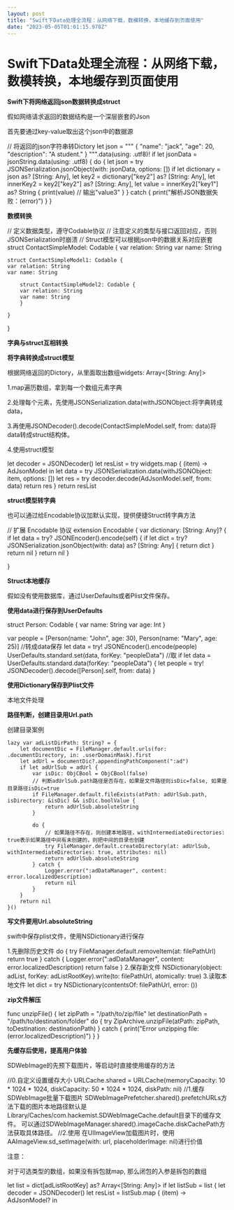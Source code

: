 ```yaml
---
layout: post
title: "Swift下Data处理全流程：从网络下载，数模转换，本地缓存到页面使用"
date: "2023-05-05T01:01:15.978Z"
---
```

Swift下Data处理全流程：从网络下载，数模转换，本地缓存到页面使用
====================================

**Swift下将网络返回json数据转换成struct**

假如网络请求返回的数据结构是一个深层嵌套的Json

首先要通过key-value取出这个json中的数据源

// 将返回的json字符串转Dictory
let json = """
{
    "name": "jack",
    "age": 20,
    "description": "A student."
}
""".data(using: .utf8)!
if let jsonData = jsonString.data(using: .utf8) {
    do {
        let json = try JSONSerialization.jsonObject(with: jsonData, options: \[\])
        if let dictionary = json as? \[String: Any\],
           let key2 = dictionary\["key2"\] as? \[String: Any\],
           let innerKey2 = key2\["key2"\] as? \[String: Any\],
           let value = innerKey2\["key1"\] as? String {
            print(value) // 输出"value3"
        }
    } catch {
        print("解析JSON数据失败：(error)")
    }
}

**数模转换**

// 定义数据类型，遵守Codable协议
// 注意定义的类型与接口返回对应，否则JSONSerialization时崩溃
// Struct模型可以根据json中的数据关系对应嵌套
struct ContactSimpleModel: Codable {
    var relation: String
    var name: String

    struct ContactSimpleModel1: Codable {
    var relation: String
    var name: String

        struct ContactSimpleModel2: Codable {
        var relation: String
        var name: String
        }

    }
}

**字典与struct互相转换**

**将字典转换成struct模型**

根据网络返回的Dictory，从里面取出数组widgets: Array<\[String: Any\]>

1.map遍历数组，拿到每一个数组元素字典

2.处理每个元素，先使用JSONSerialization.data(withJSONObject:将字典转成data，

3.再使用JSONDecoder().decode(ContactSimpleModel.self, from: data)将data转成struct结构体。

4.使用struct模型

let decoder = JSONDecoder()
let resList = try widgets.map { (item) -> AdJsonModel in
    let data = try JSONSerialization.data(withJSONObject: item, options: \[\])
    let res = try decoder.decode(AdJsonModel.self, from: data)
    return res
}
return resList

**struct模型转字典**

也可以通过给Encodable协议加默认实现，提供便捷Struct转字典方法

// 扩展 Encodable 协议
extension Encodable {
    var dictionary: \[String: Any\]? {
        if let data = try? JSONEncoder().encode(self) {
            if let dict = try? JSONSerialization.jsonObject(with: data) as? \[String: Any\] {
                return dict
            }
            return nil
        }
        return nil
    }

}

**Struct本地缓存**

假如没有使用数据库，通过UserDefaults或者Plist文件保存。

**使用data进行保存到UserDefaults**

struct Person: Codable {
    var name: String
    var age: Int
}

var people = \[Person(name: "John", age: 30), Person(name: "Mary", age: 25)\]
//转成data保存
let data = try! JSONEncoder().encode(people)
UserDefaults.standard.set(data, forKey: "peopleData")
//取
if let data = UserDefaults.standard.data(forKey: "peopleData") {
    let people = try! JSONDecoder().decode(\[Person\].self, from: data)
}

**使用Dictionary保存到Plist文件**

本地文件处理

**路径判断，创建目录用Url.path**

创建目录案例

    lazy var adListDirPath: String? = {
        let documentDic = FileManager.default.urls(for: .documentDirectory, in: .userDomainMask).first
        let adUrl = documentDic?.appendingPathComponent(":ad")
        if let adUrlSub = adUrl {
            var isDic: ObjCBool = ObjCBool(false)
            // 判断adUrlSub.path路径是否存在，如果是文件路径则isDic=false, 如果是目录路径isDic=true
            if FileManager.default.fileExists(atPath: adUrlSub.path, isDirectory: &isDic) && isDic.boolValue {
                return adUrlSub.absoluteString
            }
            
            do {
                // 如果路径不存在，则创建本地路径，withIntermediateDirectories: true表示如果路径中间有未创建的，则把中间的目录也创建
                try FileManager.default.createDirectory(at: adUrlSub, withIntermediateDirectories: true, attributes: nil)
                return adUrlSub.absoluteString
            } catch {
                Logger.error(":adDataManager", content: error.localizedDescription)
                return nil
            }
        }
        return nil
    }()

**写文件要用Url.absoluteString**

swift中保存plist文件，使用NSDictionary进行保存

1.先删除历史文件
 do {
    try FileManager.default.removeItem(at: filePathUrl)
    return true
} catch {
    Logger.error(":adDataManager", content: error.localizedDescription)
    return false
}
2.保存新文件
NSDictionary(object: adList, forKey: adListRootKey).write(to: filePathUrl, atomically: true)
3.读取本地文件
let dict = try NSDictionary(contentsOf: filePathUrl, error: ())

**zip文件解压**

  func unzipFile() {
    let zipPath = "/path/to/zip/file"
    let destinationPath = "/path/to/destination/folder"
    do {
        try ZipArchive.unzipFile(atPath: zipPath, toDestination: destinationPath)
    } catch {
        print("Error unzipping file: (error.localizedDescription)")
    }
}

**先缓存后使用，提高用户体验**

SDWebImage的先预下载图片，等启动时直接使用缓存的方法

//0.自定义设置缓存大小
URLCache.shared = URLCache(memoryCapacity: 10 \* 1024 \* 1024, diskCapacity: 50 \* 1024 \* 1024, diskPath: nil)
//1.缓存
SDWebImage批量下载图片
SDWebImagePrefetcher.shared().prefetchURLs方法下载的图片本地路径默认是Library/Caches/com.hackemist.SDWebImageCache.default目录下的缓存文件。
可以通过SDWebImageManager.shared().imageCache.diskCachePath方法获取具体路径。
//2.使用
在UIImageView加载图片时，使用AAImageView.sd\_setImage(with: url, placeholderImage: nil)进行价值

注意：

对于可选类型的数组，如果没有拆包就map, 那么闭包的入参是拆包的数组

let list = dict\[adListRootKey\] as? Array<\[String: Any\]>
if let listSub = list {
    let decoder = JSONDecoder()
    let resList = listSub.map { (item) -> AdJsonModel? in